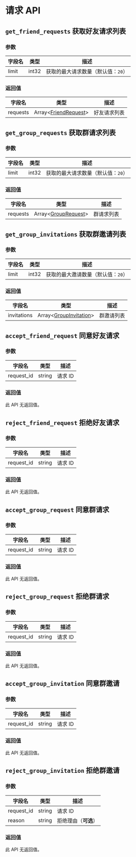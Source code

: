# 请求 API

## `get_friend_requests` 获取好友请求列表

### 参数

| 字段名 | 类型 | 描述 |
| --- | --- | --- |
| limit | int32 | 获取的最大请求数量（默认值：`20`） |

### 返回值

| 字段名 | 类型 | 描述 |
| --- | --- | --- |
| requests | Array<[FriendRequest](../struct/FriendRequest.md)> | 好友请求列表 |

## `get_group_requests` 获取群请求列表

### 参数

| 字段名 | 类型 | 描述 |
| --- | --- | --- |
| limit | int32 | 获取的最大请求数量（默认值：`20`） |

### 返回值

| 字段名 | 类型 | 描述 |
| --- | --- | --- |
| requests | Array<[GroupRequest](../struct/GroupRequest.md)> | 群请求列表 |

## `get_group_invitations` 获取群邀请列表

### 参数

| 字段名 | 类型 | 描述 |
| --- | --- | --- |
| limit | int32 | 获取的最大邀请数量（默认值：`20`） |

### 返回值

| 字段名 | 类型 | 描述 |
| --- | --- | --- |
| invitations | Array<[GroupInvitation](../struct/GroupInvitation.md)> | 群邀请列表 |

## `accept_friend_request` 同意好友请求

### 参数

| 字段名 | 类型 | 描述 |
| --- | --- | --- |
| request_id | string | 请求 ID |

### 返回值

此 API 无返回值。
## `reject_friend_request` 拒绝好友请求

### 参数

| 字段名 | 类型 | 描述 |
| --- | --- | --- |
| request_id | string | 请求 ID |

### 返回值

此 API 无返回值。
## `accept_group_request` 同意群请求

### 参数

| 字段名 | 类型 | 描述 |
| --- | --- | --- |
| request_id | string | 请求 ID |

### 返回值

此 API 无返回值。
## `reject_group_request` 拒绝群请求

### 参数

| 字段名 | 类型 | 描述 |
| --- | --- | --- |
| request_id | string | 请求 ID |

### 返回值

此 API 无返回值。
## `accept_group_invitation` 同意群邀请

### 参数

| 字段名 | 类型 | 描述 |
| --- | --- | --- |
| request_id | string | 请求 ID |

### 返回值

此 API 无返回值。
## `reject_group_invitation` 拒绝群邀请

### 参数

| 字段名 | 类型 | 描述 |
| --- | --- | --- |
| request_id | string | 请求 ID |
| reason | string | 拒绝理由（**可选**） |

### 返回值

此 API 无返回值。
